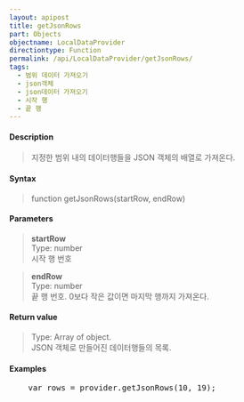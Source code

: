 ```yaml
---
layout: apipost
title: getJsonRows
part: Objects
objectname: LocalDataProvider
directiontype: Function
permalink: /api/LocalDataProvider/getJsonRows/
tags:
  - 범위 데이터 가져오기
  - json객체
  - json데이터 가져오기
  - 시작 행
  - 끝 행
---
```



#### Description

> 지정한 범위 내의 데이터행들을 JSON 객체의 배열로 가져온다.

#### Syntax

> function getJsonRows(startRow, endRow)

#### Parameters

> **startRow**  
> Type: number  
> 시작 행 번호

> **endRow**  
> Type: number  
> 끝 행 번호. 0보다 작은 값이면 마지막 행까지 가져온다.

#### Return value

> Type: Array of object.  
> JSON 객체로 만들어진 데이터행들의 목록.

#### Examples 

<pre class="prettyprint">
    var rows = provider.getJsonRows(10, 19);
</pre>


